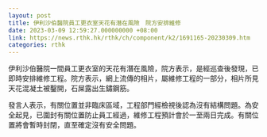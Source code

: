 ```yaml
---
layout: post
title: 伊利沙伯醫院員工更衣室天花有潛在風險　院方安排維修
date: 2023-03-09 12:59:27.000000000 +08:00
link: https://news.rthk.hk/rthk/ch/component/k2/1691165-20230309.htm
categories: rthk
---
```


伊利沙伯醫院一間員工更衣室的天花有潛在風險，院方表示，是經巡查後發現，已即時安排維修工程。院方表示，網上流傳的相片，屬維修工程的一部分，相片所見天花混凝土被鑿開，石屎露出生鏽鋼筋。

發言人表示，有關位置並非臨床區域，工程部門經檢視後認為沒有結構問題。為安全起見，已圍封有關位置防止員工經過，維修工程預計會於一至兩日完成。有關位置將會暫時封閉，直至確定沒有安全問題。

